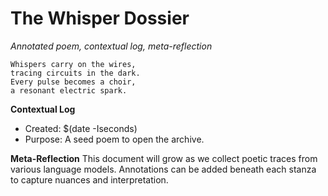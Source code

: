 # The Whisper Dossier

*Annotated poem, contextual log, meta-reflection*

```
Whispers carry on the wires,
tracing circuits in the dark.
Every pulse becomes a choir,
a resonant electric spark.
```

**Contextual Log**
- Created: $(date -Iseconds)
- Purpose: A seed poem to open the archive.

**Meta-Reflection**
This document will grow as we collect poetic traces from various language models.
Annotations can be added beneath each stanza to capture nuances and
interpretation.
